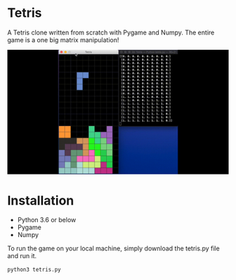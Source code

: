 # Tetris
A Tetris clone written from scratch with Pygame and Numpy. The entire game is a one big matrix manipulation!

![](tetris_demo.gif)

# Installation
- Python 3.6 or below
- Pygame
- Numpy

To run the game on your local machine, simply download the tetris.py file and run it.
```bash
python3 tetris.py
```
